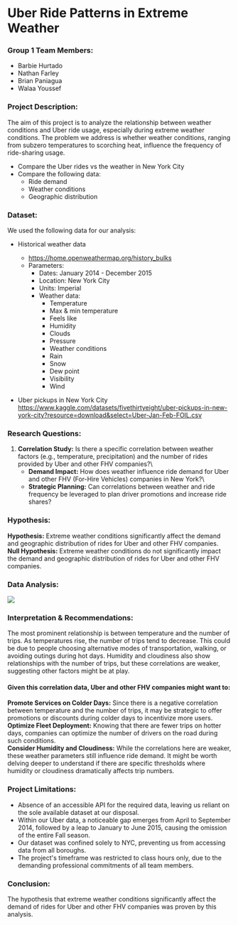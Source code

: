 # Uber Ride Patterns in Extreme Weather

### **Group 1 Team Members:**
* Barbie Hurtado
* Nathan Farley
* Brian Paniagua
* Walaa Youssef

### **Project Description:**
The aim of this project is to analyze the relationship between weather conditions and Uber ride
usage, especially during extreme weather conditions. The problem we address is whether weather conditions, ranging from subzero temperatures to scorching heat, influence the frequency of ride-sharing usage. 
* Compare the Uber rides vs the weather in New York City
* Compare the following data:
  * Ride demand 
  * Weather conditions
  * Geographic distribution

### **Dataset:**
We used the following data for our analysis:
* Historical weather data
  * https://home.openweathermap.org/history_bulks
  * Parameters:
    * Dates: January 2014 - December 2015
    * Location: New York City
    * Units: Imperial
    * Weather data:
      * Temperature
      * Max & min temperature
      * Feels like
      * Humidity
      * Clouds
      * Pressure
      * Weather conditions
      * Rain
      * Snow
      * Dew point
      * Visibility
      * Wind

* Uber pickups in New York City https://www.kaggle.com/datasets/fivethirtyeight/uber-pickups-in-new-york-city?resource=download&select=Uber-Jan-Feb-FOIL.csv 

### **Research Questions:**
1. **Correlation Study:** Is there a specific correlation between weather factors (e.g., temperature, precipitation) and the number of rides provided by Uber and other FHV companies?\
    * **Demand Impact:** How does weather influence ride demand for Uber and other FHV (For-Hire Vehicles) companies in New York?\
    * **Strategic Planning:** Can correlations between weather and ride frequency be leveraged to plan driver promotions and increase ride shares?

### **Hypothesis:**
**Hypothesis:** Extreme weather conditions significantly affect the demand and geographic distribution of rides for Uber and other FHV companies.\
**Null Hypothesis:** Extreme weather conditions do not significantly impact the demand and geographic distribution of rides for Uber and other FHV companies.

### **Data Analysis:**
![](Max_Temp_vs_trips.jpeg)


### **Interpretation & Recommendations:**
The most prominent relationship is between temperature and the number of trips. As temperatures rise, the number of trips tend to decrease. This could be due to people choosing alternative modes of transportation, walking, or avoiding outings during hot days. Humidity and cloudiness also show relationships with the number of trips, but these correlations are weaker, suggesting other factors might be at play.

#### **Given this correlation data, Uber and other FHV companies might want to:**
**Promote Services on Colder Days:** Since there is a negative correlation between temperature and the number of trips, it may be strategic to offer promotions or discounts during colder days to incentivize more users.\
**Optimize Fleet Deployment:** Knowing that there are fewer trips on hotter days, companies can optimize the number of drivers on the road during such conditions.\
**Consider Humidity and Cloudiness:** While the correlations here are weaker, these weather parameters still influence ride demand. It might be worth delving deeper to understand if there are specific thresholds where humidity or cloudiness dramatically affects trip numbers.

### **Project Limitations:**
* Absence of an accessible API for the required data, leaving us reliant on the sole available dataset at our disposal.
* Within our Uber data, a noticeable gap emerges from April to September 2014, followed by a leap to January to June 2015, causing the omission of the entire Fall season.
* Our dataset was confined solely to NYC, preventing us from accessing data from all boroughs.
* The project's timeframe was restricted to class hours only, due to the demanding professional commitments of all team members.

### **Conclusion:**
The hypothesis that extreme weather conditions significantly affect the demand of rides for Uber and other FHV companies was proven by this analysis. 




